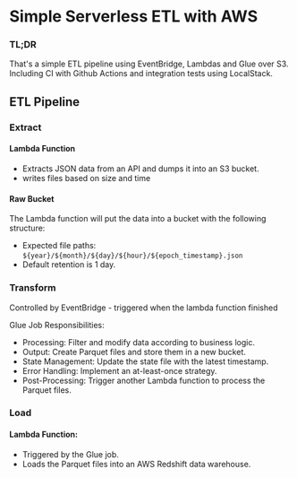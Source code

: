 # Simple Serverless ETL with AWS

### TL;DR
That's a simple ETL pipeline using EventBridge, Lambdas and Glue over S3. 
Including CI with Github Actions and integration tests using LocalStack.

## ETL Pipeline
### Extract
#### Lambda Function
- Extracts JSON data from an API and dumps it into an S3 bucket.
- writes files based on size and time

#### Raw Bucket
The Lambda function will put the data into a bucket with the following structure:

- Expected file paths:
```${year}/${month}/${day}/${hour}/${epoch_timestamp}.json```
- Default retention is 1 day.
### Transform
Controlled by EventBridge - triggered when the lambda function finished

Glue Job Responsibilities:
- Processing: Filter and modify data according to business logic.
- Output: Create Parquet files and store them in a new bucket.
- State Management: Update the state file with the latest timestamp.
- Error Handling: Implement an at-least-once strategy.
- Post-Processing: Trigger another Lambda function to process the Parquet files.
### Load
#### Lambda Function:
- Triggered by the Glue job.
- Loads the Parquet files into an AWS Redshift data warehouse.
